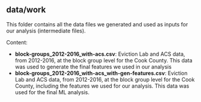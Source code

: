 ## data/work

This folder contains all the data files we generated and used as inputs for our analysis (intermediate files).

Content:

* **block-groups_2012-2016_with-acs.csv**: Eviction Lab and ACS data, from 2012-2016, at the block group level for the Cook County. This data was used to generate the final features we used in our analysis
* **block-groups_2012-2016_with-acs_with-gen-features.csv**: Eviction Lab and ACS data, from 2012-2016, at the block group level for the Cook County, including the features we used for our analysis. This data was used for the final ML analysis.
